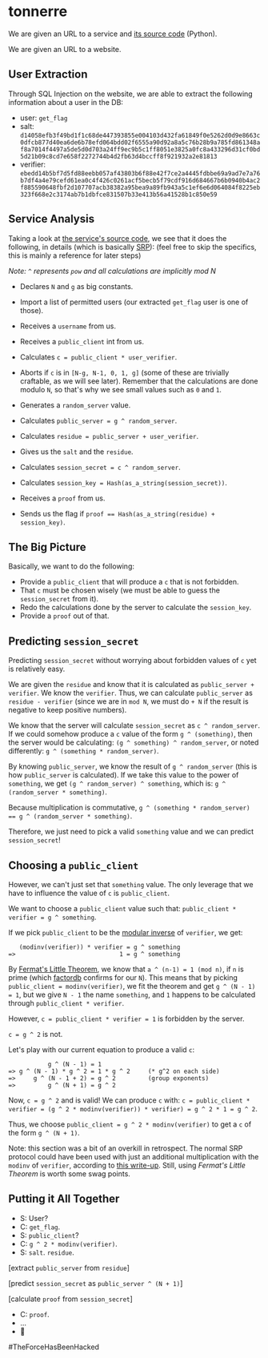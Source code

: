 # tonnerre

We are given an URL to a service and
[its source code](public_server_ea2e768e20e89fb1aafbbc547cdb4636.py) (Python).

We are given an URL to a website.

## User Extraction
Through SQL Injection on the website, we are able to extract the following
information about a user in the DB:

- user: `get_flag`
- salt: `d14058efb3f49bd1f1c68de447393855e004103d432fa61849f0e5262d0d9e8663c0dfcb877d40ea6de6b78efd064bdd02f6555a90d92a8a5c76b28b9a785fd861348af8a7014f4497a5de5d0d703a24ff9ec9b5c1ff8051e3825a0fc8a433296d31cf0bd5d21b09c8cd7e658f2272744b4d2fb63d4bccff8f921932a2e81813`
- verifier: `ebedd14b5bf7d5fd88eebb057af43803b6f88e42f7ce2a4445fdbbe69a9ad7e7a76b7df4a4e79cefd61ea0c4f426c0261acf5becb5f79cdf916d684667b6b0940b4ac2f885590648fbf2d107707acb38382a95bea9a89fb943a5c1ef6e6d064084f8225eb323f668e2c3174ab7b1dbfce831507b33e413b56a41528b1c850e59`

## Service Analysis
Taking a look at [the service's source code](public_server_ea2e768e20e89fb1aafbbc547cdb4636.py),
we see that it does the following, in details (which is basically [SRP](https://en.wikipedia.org/wiki/Secure_Remote_Password_protocol)): (feel free to skip the specifics, this is
mainly a reference for later steps)

*Note: `^` represents `pow` and all calculations are implicitly mod N*

- Declares `N` and `g` as big constants.
- Import a list of permitted users (our extracted `get_flag` user is one of those).

- Receives a `username` from us.
- Receives a `public_client` int from us.

- Calculates `c = public_client * user_verifier`.
- Aborts if `c` is in `[N-g, N-1, 0, 1, g]` (some of these are trivially
craftable, as we will see later). Remember that the calculations are done modulo
`N`, so that's why we see small values such as `0` and `1`.


- Generates a `random_server` value.
- Calculates `public_server = g ^ random_server`.
- Calculates `residue = public_server + user_verifier`.

- Gives us the `salt` and the `residue`.

- Calculates `session_secret = c ^ random_server`.
- Calculates `session_key = Hash(as_a_string(session_secret))`.

- Receives a `proof` from us.
- Sends us the flag if `proof == Hash(as_a_string(residue) + session_key)`.

## The Big Picture
Basically, we want to do the following:

- Provide a `public_client` that will produce a `c` that is not forbidden.
- That `c` must be chosen wisely (we must be able to guess the `session_secret`
  from it).
- Redo the calculations done by the server to calculate the `session_key`.
- Provide a `proof` out of that.

## Predicting `session_secret`
Predicting `session_secret` without worrying about forbidden values of `c` yet
is relatively easy.

We are given the `residue` and know that it is calculated as
`public_server + verifier`. We know the `verifier`. Thus, we can calculate
`public_server` as `residue - verifier` (since we are in `mod N`, we must do
`+ N` if the result is negative to keep positive numbers).

We know that the server will calculate `session_secret` as `c ^ random_server`.
If we could somehow produce a `c` value of the form `g ^ (something)`, then the
server would be calculating: `(g ^ something) ^ random_server`, or noted
differently: `g ^ (something * random_server)`.

By knowing `public_server`, we know the result of `g ^ random_server` (this is
how `public_server` is calculated). If we take this value to the power of
`something`, we get `(g ^ random_server) ^ something`, which is:
`g ^ (random_server * something)`.

Because multiplication is commutative,
`g ^ (something * random_server) == g ^ (random_server * something)`.

Therefore, we just need to pick a valid `something` value and we can predict
`session_secret`!

## Choosing a `public_client`
However, we can't just set that `something` value. The only leverage that we
have to influence the value of `c` is `public_client`.

We want to choose a `public_client` value such that:
`public_client * verifier = g ^ something`.

If we pick `public_client` to be the [modular inverse](https://en.wikipedia.org/wiki/Modular_multiplicative_inverse)
of `verifier`, we get:

```
   (modinv(verifier)) * verifier = g ^ something
=>                             1 = g ^ something
```

By [Fermat's Little Theorem](https://en.wikipedia.org/wiki/Fermat%27s_little_theorem),
we know that `a ^ (n-1) = 1 (mod n)`, if `n` is prime (which [factordb](http://factordb.com/index.php?query=168875487862812718103814022843977235420637243601057780595044400667893046269140421123766817420546087076238158376401194506102667350322281734359552897112157094231977097740554793824701009850244904160300597684567190792283984299743604213533036681794114720417437224509607536413793425411636411563321303444740798477587) confirms for our `N`).
This means that by picking `public_client = modinv(verifier)`, we fit the
theorem and get `g ^ (N - 1) = 1`, but we give `N - 1` the name `something`, and
`1` happens to be calculated through `public_client * verifier`.

However, `c = public_client * verifier = 1` is forbidden by the server.

`c = g ^ 2` is not.

Let's play with our current equation to produce a valid `c`:
```
           g ^ (N - 1) = 1
=> g ^ (N - 1) * g ^ 2 = 1 * g ^ 2     (* g^2 on each side)
=>     g ^ (N - 1 + 2) = g ^ 2         (group exponents)
=>         g ^ (N + 1) = g ^ 2
```

Now, `c = g ^ 2` and is valid! We can produce `c` with:
`c = public_client * verifier = (g ^ 2 * modinv(verifier)) * verifier) = g ^ 2 * 1 = g ^ 2`.

Thus, we choose `public_client = g ^ 2 * modinv(verifier)` to get a `c` of the
form `g ^ (N + 1)`.

Note: this section was a bit of an overkill in retrospect. The normal SRP
protocol could have been used with just an additional multiplication with the
`modinv` of `verifier`, according to [this write-up](http://duksctf.github.io/PCTF2016-tonnerre/).
Still, using *Fermat's Little Theorem* is worth some swag points.

## Putting it All Together
- S: User?
- C: `get_flag`.
- S: `public_client`?
- C: `g ^ 2 * modinv(verifier)`.
- S: `salt`. `residue`.

[extract `public_server` from `residue`]

[predict `session_secret` as `public_server ^ (N + 1)`]

[calculate `proof` from `session_secret`]

- C: `proof`.
- ...
- :tada:

\#TheForceHasBeenHacked
